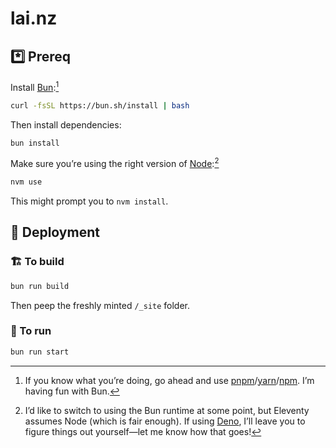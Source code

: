 # lai.nz

## *️⃣ Prereq

Install [Bun](https://bun.sh):[^pkg]

```sh
curl -fsSL https://bun.sh/install | bash
```

[^pkg]: If you know what you’re doing, go ahead and use [pnpm](https://pnpm.io)/[yarn](https://yarnpkg.com)/[npm](https://www.npmjs.com). I’m having fun with Bun.

Then install dependencies:

```sh
bun install
```

Make sure you’re using the right version of [Node](https://nodejs.org):[^runtime]

```sh
nvm use
```

This might prompt you to `nvm install`.

[^runtime]: I’d like to switch to using the Bun runtime at some point, but Eleventy assumes Node (which is fair enough). If using [Deno](https://deno.com), I’ll leave you to figure things out yourself—let me know how that goes!

## 🚀 Deployment

### 🏗️ To build

```sh
bun run build
```

Then peep the freshly minted `/_site` folder.

### 👟 To run

```sh
bun run start
```
